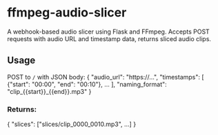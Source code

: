 # ffmpeg-audio-slicer

A webhook-based audio slicer using Flask and FFmpeg. Accepts POST requests with audio URL and timestamp data, returns sliced audio clips.

## Usage

POST to `/` with JSON body:
{
  "audio_url": "https://...",
  "timestamps": [
    {"start": "00:00", "end": "00:10"},
    ...
  ],
  "naming_format": "clip_{{start}}_{{end}}.mp3"
}

### Returns:
{
  "slices": ["slices/clip_0000_0010.mp3", ...]
}

